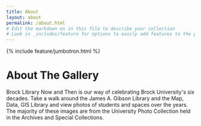 ```yaml
---
title: About
layout: about
permalink: /about.html
# Edit the markdown on in this file to describe your collection
# Look in _includes/feature for options to easily add features to the page
---
```


{% include feature/jumbotron.html %}


# About The Gallery
Brock Library Now and Then is our way of celebrating Brock University's six decades. Take a walk around the James A. Gibson Library and the Map, Data, GIS Library and view photos of students and spaces over the years.
The majority of these images are from the University Photo Collection held in the Archives and Special Collections.  
